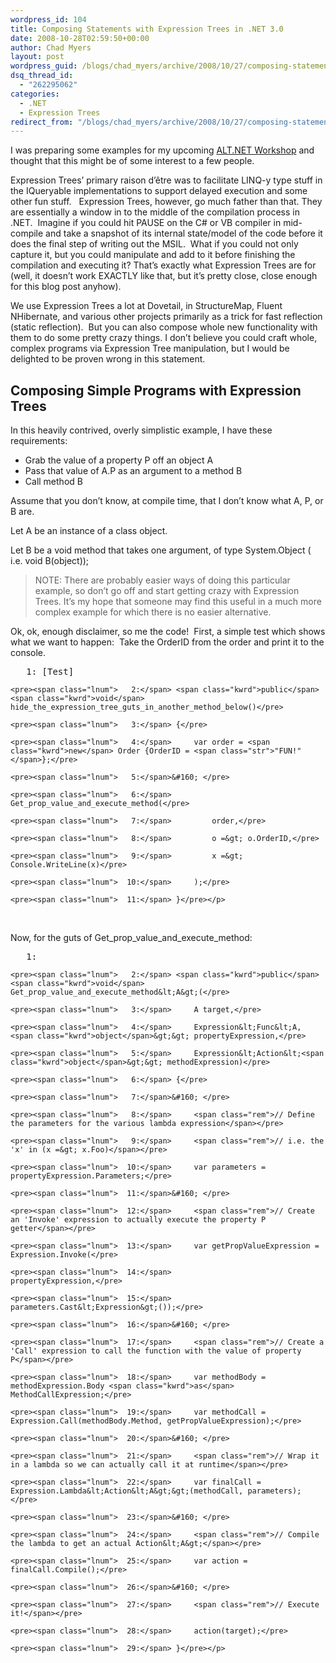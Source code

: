 ```yaml
---
wordpress_id: 104
title: Composing Statements with Expression Trees in .NET 3.0
date: 2008-10-28T02:59:50+00:00
author: Chad Myers
layout: post
wordpress_guid: /blogs/chad_myers/archive/2008/10/27/composing-statements-with-expression-trees-in-net-3-0.aspx
dsq_thread_id:
  - "262295062"
categories:
  - .NET
  - Expression Trees
redirect_from: "/blogs/chad_myers/archive/2008/10/27/composing-statements-with-expression-trees-in-net-3-0.aspx/"
---
```

I was preparing some examples for my upcoming [ALT.NET Workshop](https://lostechies.com/blogs/chad_myers/archive/2008/10/26/alt-net-workshops-internal-dsl-draft-outline-notes.aspx) and thought that this might be of some interest to a few people.

Expression Trees’ primary raison d&#8217;être was to facilitate LINQ-y type stuff in the IQueryable implementations to support delayed execution and some other fun stuff.&#160;&#160; Expression Trees, however, go much father than that. They are essentially a window in to the middle of the compilation process in .NET.&#160; Imagine if you could hit PAUSE on the C# or VB compiler in mid-compile and take a snapshot of its internal state/model of the code before it does the final step of writing out the MSIL.&#160; What if you could not only capture it, but you could manipulate and add to it before finishing the compilation and executing it? That’s exactly what Expression Trees are for (well, it doesn’t work EXACTLY like that, but it’s pretty close, close enough for this blog post anyhow). 

We use Expression Trees a lot at Dovetail, in StructureMap, Fluent NHibernate, and various other projects primarily as a trick for fast reflection (static reflection).&#160; But you can also compose whole new functionality with them to do some pretty crazy things. I don’t believe you could craft whole, complex programs via Expression Tree manipulation, but I would be delighted to be proven wrong in this statement.

## Composing Simple Programs with Expression Trees

In this heavily contrived, overly simplistic example, I have these requirements:

  * Grab the value of a property P off an object A 
  * Pass that value of A.P as an argument to a method B 
  * Call method B 

Assume that you don’t know, at compile time, that I don’t know what A, P, or B are.&#160; 

Let A be an instance of a class object.

Let B be a void method that takes one argument, of type System.Object ( i.e. void B(object));

> NOTE: There are probably easier ways of doing this particular example, so don’t go off and start getting crazy with Expression Trees. It’s my hope that someone may find this useful in a much more complex example for which there is no easier alternative.

Ok, ok, enough disclaimer, so me the code!&#160; First, a simple test which shows what we want to happen:&#160; Take the OrderID from the order and print it to the console. 

<div class="csharpcode-wrapper">
  <div class="csharpcode">
    <pre><span class="lnum">   1:</span> [Test]</pre>
    
    <pre><span class="lnum">   2:</span> <span class="kwrd">public</span> <span class="kwrd">void</span> hide_the_expression_tree_guts_in_another_method_below()</pre>
    
    <pre><span class="lnum">   3:</span> {</pre>
    
    <pre><span class="lnum">   4:</span>     var order = <span class="kwrd">new</span> Order {OrderID = <span class="str">"FUN!"</span>};</pre>
    
    <pre><span class="lnum">   5:</span>&#160; </pre>
    
    <pre><span class="lnum">   6:</span>     Get_prop_value_and_execute_method(</pre>
    
    <pre><span class="lnum">   7:</span>         order,</pre>
    
    <pre><span class="lnum">   8:</span>         o =&gt; o.OrderID,</pre>
    
    <pre><span class="lnum">   9:</span>         x =&gt; Console.WriteLine(x)</pre>
    
    <pre><span class="lnum">  10:</span>     );</pre>
    
    <pre><span class="lnum">  11:</span> }</pre></p>
  </div>
</div>

&#160;

Now, for the guts of Get\_prop\_value\_and\_execute_method:

<div class="csharpcode-wrapper">
  <div class="csharpcode">
    <pre><span class="lnum">   1:</span>&#160; </pre>
    
    <pre><span class="lnum">   2:</span> <span class="kwrd">public</span> <span class="kwrd">void</span> Get_prop_value_and_execute_method&lt;A&gt;(</pre>
    
    <pre><span class="lnum">   3:</span>     A target,</pre>
    
    <pre><span class="lnum">   4:</span>     Expression&lt;Func&lt;A, <span class="kwrd">object</span>&gt;&gt; propertyExpression,</pre>
    
    <pre><span class="lnum">   5:</span>     Expression&lt;Action&lt;<span class="kwrd">object</span>&gt;&gt; methodExpression)</pre>
    
    <pre><span class="lnum">   6:</span> {</pre>
    
    <pre><span class="lnum">   7:</span>&#160; </pre>
    
    <pre><span class="lnum">   8:</span>     <span class="rem">// Define the parameters for the various lambda expression</span></pre>
    
    <pre><span class="lnum">   9:</span>     <span class="rem">// i.e. the 'x' in (x =&gt; x.Foo)</span></pre>
    
    <pre><span class="lnum">  10:</span>     var parameters = propertyExpression.Parameters;</pre>
    
    <pre><span class="lnum">  11:</span>&#160; </pre>
    
    <pre><span class="lnum">  12:</span>     <span class="rem">// Create an 'Invoke' expression to actually execute the property P getter</span></pre>
    
    <pre><span class="lnum">  13:</span>     var getPropValueExpression = Expression.Invoke(</pre>
    
    <pre><span class="lnum">  14:</span>                                         propertyExpression,</pre>
    
    <pre><span class="lnum">  15:</span>                                         parameters.Cast&lt;Expression&gt;());</pre>
    
    <pre><span class="lnum">  16:</span>&#160; </pre>
    
    <pre><span class="lnum">  17:</span>     <span class="rem">// Create a 'Call' expression to call the function with the value of property P</span></pre>
    
    <pre><span class="lnum">  18:</span>     var methodBody = methodExpression.Body <span class="kwrd">as</span> MethodCallExpression;</pre>
    
    <pre><span class="lnum">  19:</span>     var methodCall = Expression.Call(methodBody.Method, getPropValueExpression);</pre>
    
    <pre><span class="lnum">  20:</span>&#160; </pre>
    
    <pre><span class="lnum">  21:</span>     <span class="rem">// Wrap it in a lambda so we can actually call it at runtime</span></pre>
    
    <pre><span class="lnum">  22:</span>     var finalCall = Expression.Lambda&lt;Action&lt;A&gt;&gt;(methodCall, parameters);</pre>
    
    <pre><span class="lnum">  23:</span>&#160; </pre>
    
    <pre><span class="lnum">  24:</span>     <span class="rem">// Compile the lambda to get an actual Action&lt;A&gt;</span></pre>
    
    <pre><span class="lnum">  25:</span>     var action = finalCall.Compile();</pre>
    
    <pre><span class="lnum">  26:</span>&#160; </pre>
    
    <pre><span class="lnum">  27:</span>     <span class="rem">// Execute it!</span></pre>
    
    <pre><span class="lnum">  28:</span>     action(target);</pre>
    
    <pre><span class="lnum">  29:</span> }</pre></p>
  </div>
</div>